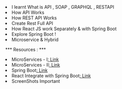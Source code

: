 <li>I learnt What is API , SOAP , GRAPHQL , RESTAPI </li>
<li>How API Works</li>
<li>How REST API Works</li>
<li>Create Rest Full API</li>
<li>How React JS work Separately & with Spring Boot</li>
<li>Explore Spring Boot !</li>
<li>Microservice & Hybrid</li>


*** Resources : ***

<li>MicroServices - I<a href="https://youtu.be/_PQd6aZ-ANk?si=x8bZpeZnX4U9jx-Q">: Link</a>
<li>MicroServices - II<a href="https://youtu.be/PhOhauyinZU">: Link</a>
<li>Spring Boot<a href="https://youtu.be/sdDDuQuX2cg">: Link</a>
<li>React Integrate with Spring Boot<a href="https://youtu.be/TjnWtDWFZFc">: Link</a>

<li>ScreenShots Important</li>
